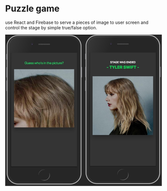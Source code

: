 # Puzzle game

use React and Firebase to serve a pieces of image to user screen and control the stage by simple true/false option.

![sample](public/img/sample.jpg)